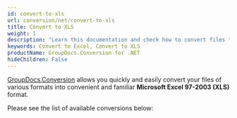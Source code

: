 ```yaml
---
id: convert-to-xls
url: conversion/net/convert-to-xls
title: Convert to XLS
weight: 1
description: "Learn this documentation and check how to convert files to Microsoft Excel 97-2003 (XLS) format with GroupDocs.Conversion for .NET."
keywords: Convert to Excel, Convert to XLS
productName: GroupDocs.Conversion for .NET
hideChildren: False
---
```


[GroupDocs.Conversion](https://products.groupdocs.com/conversion/net) allows you quickly and easily convert your files of various formats into convenient and familiar **Microsoft Excel 97-2003 (XLS)** format.

Please see the list of available conversions below: